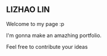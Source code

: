 ## LIZHAO LIN

Welcome to my page :p

I'm gonna make an amazhing portfolio.

Feel free to contribute your ideas

